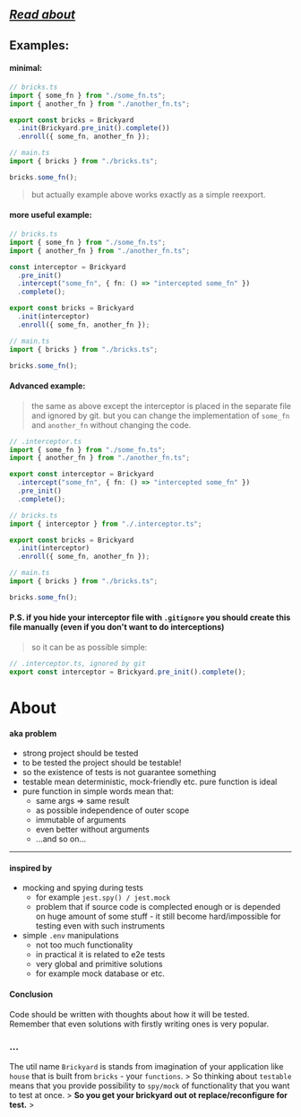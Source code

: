 ## _[Read about](#about)_

## Examples:

#### minimal:

```ts
// bricks.ts
import { some_fn } from "./some_fn.ts";
import { another_fn } from "./another_fn.ts";

export const bricks = Brickyard
  .init(Brickyard.pre_init().complete())
  .enroll({ some_fn, another_fn });

// main.ts
import { bricks } from "./bricks.ts";

bricks.some_fn();
```

> but actually example above works exactly as a simple reexport.

#### more useful example:

```ts
// bricks.ts
import { some_fn } from "./some_fn.ts";
import { another_fn } from "./another_fn.ts";

const interceptor = Brickyard
  .pre_init()
  .intercept("some_fn", { fn: () => "intercepted some_fn" })
  .complete();

export const bricks = Brickyard
  .init(interceptor)
  .enroll({ some_fn, another_fn });

// main.ts
import { bricks } from "./bricks.ts";

bricks.some_fn();
```

#### Advanced example:

> the same as above except the interceptor is placed in the separate file and
> ignored by git. but you can change the implementation of `some_fn` and
> `another_fn` without changing the code.

```ts
// .interceptor.ts
import { some_fn } from "./some_fn.ts";
import { another_fn } from "./another_fn.ts";

export const interceptor = Brickyard
  .intercept("some_fn", { fn: () => "intercepted some_fn" })
  .pre_init()
  .complete();

// bricks.ts
import { interceptor } from "./.interceptor.ts";

export const bricks = Brickyard
  .init(interceptor)
  .enroll({ some_fn, another_fn });

// main.ts
import { bricks } from "./bricks.ts";

bricks.some_fn();
```

#### P.S. if you hide your interceptor file with `.gitignore` you should create this file manually (even if you don't want to do interceptions)

> so it can be as possible simple:

```ts
// .interceptor.ts, ignored by git
export const interceptor = Brickyard.pre_init().complete();
```

# About

#### aka problem

- strong project should be tested
- to be tested the project should be testable!
- so the existence of tests is not guarantee something
- testable mean deterministic, mock-friendly etc. pure function is ideal
- pure function in simple words mean that:
  - same args => same result
  - as possible independence of outer scope
  - immutable of arguments
  - even better without arguments
  - ...and so on...

---

#### inspired by

- mocking and spying during tests
  - for example `jest.spy() / jest.mock`
  - problem that if source code is complected enough or is depended on huge
    amount of some stuff - it still become hard/impossible for testing even with
    such instruments
- simple `.env` manipulations
  - not too much functionality
  - in practical it is related to e2e tests
  - very global and primitive solutions
  - for example mock database or etc.

#### Conclusion

Code should be written with thoughts about how it will be tested. Remember that
even solutions with firstly writing ones is very popular.

### ...

The util name `Brickyard` is stands from imagination of your application like
`house` that is built from `bricks` - your `functions`. > So thinking about
`testable` means that you provide possibility to `spy/mock` of functionality
that you want to test at once. > **So you get your brickyard out ot
replace/reconfigure for test.** >
